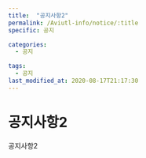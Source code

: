 ```yaml
---
title:  "공지사항2"
permalink: /Aviutl-info/notice/:title
specific: 공지

categories:
  - 공지

tags:
  - 공지
last_modified_at: 2020-08-17T21:17:30
---
```


# 공지사항2
공지사항2